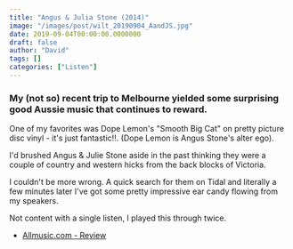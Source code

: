 ```yaml
---
title: "Angus & Julia Stone (2014)"
image: "/images/post/wilt_20190904_AandJS.jpg"
date: 2019-09-04T00:00:00.0000000
draft: false
author: "David"
tags: []
categories: ["Listen"]
---
```

### My (not so) recent trip to Melbourne yielded some surprising good Aussie music that continues to reward.

 One of my favorites was Dope Lemon's "Smooth Big Cat" on pretty picture disc vinyl - it's just fantastic!!. (Dope Lemon is Angus Stone's alter ego).

 I'd brushed Angus & Julie Stone aside in the past thinking they were a couple of country and western hicks from the back blocks of Victoria.

 I couldn't be more wrong. A quick search for them on Tidal and literally a few minutes later I've got some pretty impressive ear candy flowing from my speakers. 

 Not content with a single listen, I played this through twice.

-  [Allmusic.com - Review](https://www.allmusic.com/album/angus-julia-stone-mw0002682066)